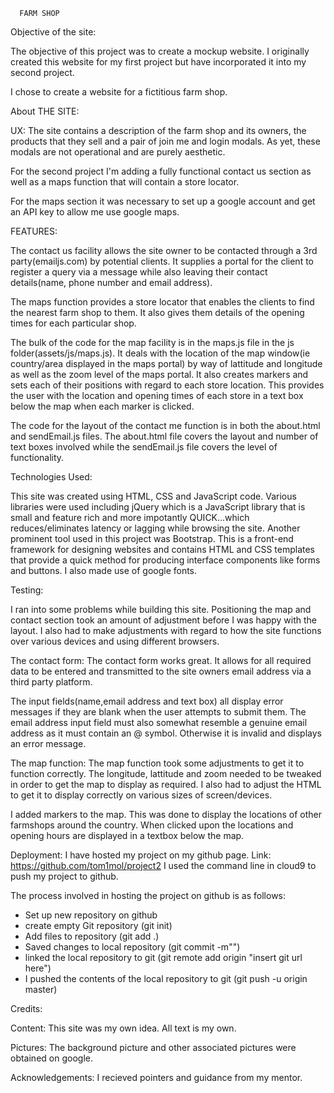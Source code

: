       FARM SHOP

   Objective of the site:
   
   The objective of this project was to create a mockup website. I originally created this website for
   my first project but have incorporated it into my second project.
   
   I chose to create a website for a fictitious farm shop. 
   
   About THE SITE:
   
   UX:
   The site contains a description of the farm shop and its owners, the products that they sell and 
   a pair of join me and login modals. As yet, these modals are not operational and are purely aesthetic.
   
   For the second project I'm adding a fully functional contact us section as well as a maps function 
   that will contain a store locator.  
   
   For the maps section it was necessary to set up a google account and get an API key to allow me 
   use google maps.
   
   
   
   
   FEATURES:
   
   The contact us facility allows the site owner to be contacted through a 3rd party(emailjs.com) by potential clients.
   It supplies a portal for the client to register a query via a message while also leaving their contact details(name,
   phone number and email address).
   
   The maps function provides a store locator that enables the clients to find the nearest farm shop to them. It also gives them 
   details of the opening times for each particular shop. 
   
   The bulk of the code for the map facility is in the maps.js file in the js folder(assets/js/maps.js).
   It deals with the location of the map window(ie country/area displayed in the maps portal) by way of lattitude
   and longitude as well as the zoom level of the maps portal.
   It also creates markers and sets each of their positions with regard to each store location. This provides the user with the
   location and opening times of each store in a text box below the map when each marker is clicked.
   
   The code for the layout of the contact me function is in both the about.html and sendEmail.js files. The about.html
   file covers the layout and number of text boxes involved while the sendEmail.js file covers the level of functionality.
   
   
   Technologies Used:
   
   This site was created using HTML, CSS and JavaScript code. Various libraries were used including jQuery which 
   is a JavaScript library that is small and feature rich and more impotantly QUICK...which reduces/eliminates 
   latency or lagging while browsing the site. 
   Another prominent tool used in this project was Bootstrap. This is a front-end framework for designing websites
   and contains HTML and CSS templates that provide a quick method for producing interface components like forms and 
   buttons.
   I also made use of google fonts.
   
   
   Testing:
   
   I ran into some problems while building this site. Positioning the map and contact section took an amount of 
   adjustment before I was happy with the layout. I also had to make adjustments with regard to how the site functions
   over various devices and using different browsers. 
   
   The contact form:
   The contact form works great. It allows for all required data to be entered and transmitted to the site owners email address
   via a third party platform.
   
   The input fields(name,email address and text box) all display error messages if they are blank when the 
   user attempts to submit them. The email address input field must also somewhat resemble a genuine email address
   as it must contain an @ symbol. Otherwise it is invalid and displays an error message.
   
   The map function:
   The map function took some adjustments to get it to function correctly. The longitude, lattitude and zoom needed to be
   tweaked in order to get the map to display as required. I also had to adjust the HTML to get it to display correctly on 
   various sizes of screen/devices.
   
   I added markers to the map. This was done to display the locations of other farmshops around the country. 
   When clicked upon the locations and opening hours are displayed in a textbox below the map. 
   
   
   Deployment:
   I have hosted my project on my github page.  Link: https://github.com/tom1mol/project2
   I used the command line in cloud9 to push my project to github. 
   
   The process involved in hosting the project on github is as follows:
   - Set up new repository on github
   - create empty Git repository (git init)
   - Add files to repository (git add .)
   - Saved changes to local repository (git commit -m"")
   - linked the local repository to git (git remote add origin "insert git url here")
   - I pushed the contents of the local repository to git (git push -u origin master)
  

   
   Credits:
   
   Content:
   This site was my own idea. All text is my own. 
   
   Pictures:
   The background picture and other associated pictures were obtained on google.
   
   Acknowledgements:
   I recieved pointers and guidance from my mentor.  
   
   
   
   
   
   
   
   